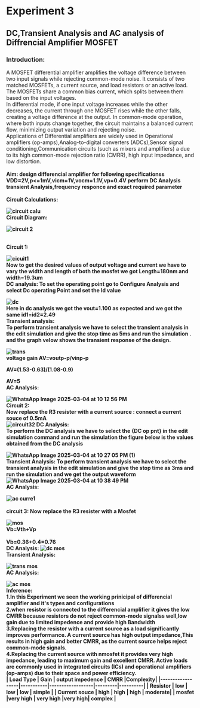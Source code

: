 # **Experiment 3**
## **DC,Transient Analysis and AC analysis of Diffrencial Amplifier MOSFET**
### **Introduction:**
A MOSFET differential amplifier amplifies the voltage difference between two input signals while rejecting common-mode noise. It consists of two matched MOSFETs, a current source, and load resistors or an active load. The MOSFETs share a common bias current, which splits between them based on the input voltages.
<br>
In differential mode, if one input voltage increases while the other decreases, the current through one MOSFET rises while the other falls, creating a voltage difference at the output. In common-mode operation, where both inputs change together, the circuit maintains a balanced current flow, minimizing output variation and rejecting noise.
<br>
Applications of Differential amplifiers are widely used in Operational amplifiers (op-amps),Analog-to-digital converters (ADCs),Sensor signal conditioning,Communication circuits (such as mixers and amplifiers) a due to its high common-mode rejection ratio (CMRR), high input impedance, and low distortion.
<br>
<br>
<b> Aim: design differencial amplifier for following specificationss VDD=2V,p<=1mV,vicm=1V,vocm=1.1V,vp=0.4V perform DC Analysis transient Analysis,frequency responce and exact required parameter<b>
<br>
<br>
<b> Circuit Calculations:<b>


![circuit calu](https://github.com/user-attachments/assets/b1f54767-9178-4202-9511-af3b93569961)
<br>
<b>Circuit Diagram:<b>

![circuit 2](https://github.com/user-attachments/assets/0ade39ad-1907-4b6b-b5bf-67ba6996d515)

<br>
<b> Circuit 1:<b>


![cicuit1](https://github.com/user-attachments/assets/199d3666-d2fa-41ac-880c-30f58605d874)
<br>
Now to get the desired values of output voltage and current we have to vary the width and length of both the mosfet we got Length=180nm and width=19.3um
<br>
<b> DC analysis:<b>
To set the operating point go to Configure Analysis and select Dc operating Point and set the Id value


![dc](https://github.com/user-attachments/assets/5a9535dc-0bc8-403b-b05a-ac7a2e35e036)
<br>
Here in dc analysis we got the vout=1.100 as expected and we got the same id1=id2=2.49
<br>
<b> Transient analysis:<b>
<br>
To perform transient analysis we have to select the transient analysis in the edit simulation and give the stop time as 5ms and run the simulation . and the graph velow shows the transient response of the design.


![trans](https://github.com/user-attachments/assets/ab07487e-56bc-4184-98a1-79d8e44b319e)
<br>
voltage gain AV=voutp-p/vinp-p

AV=(1.53-0.63)/(1.08-0.9)

AV=5
<br>
<b> AC Analysis:<b>



![WhatsApp Image 2025-03-04 at 10 12 56 PM](https://github.com/user-attachments/assets/ff5faa5f-7991-4281-b593-6fb8bbdd6056)
<br>
<b> Circuit 2:<b>
<br>
Now replace the R3 resister with a current source : connect a current souce of 0.5mA
<br>
![circuit32](https://github.com/user-attachments/assets/a2268095-2ed0-4ddb-94ce-df0921664902)
<b> DC Analysis:<b>
<br>
To perform the DC analysis we have to select the {DC op pnt} in the edit simulation command and run the simulation the figure below is the values obtained from the DC analysis

![WhatsApp Image 2025-03-04 at 10 27 05 PM (1)](https://github.com/user-attachments/assets/c392b01b-ed40-4954-8d36-3051b28bb197)
<br>
Transient Analysis:
To perform transient analysis we have to select the transient analysis in the edit simulation and give the stop time as 3ms and run the simulation and we get the output waveform
![WhatsApp Image 2025-03-04 at 10 38 49 PM](https://github.com/user-attachments/assets/9ae558c7-48e5-4471-9430-745b7d9fdf43)
<br>
AC Analysis:
<br>

![ac curre1](https://github.com/user-attachments/assets/372e900c-724a-43b7-8165-ad787d11a123)
<br>
<br>
<b> circuit 3:<b>
Now replace the R3 resister with a Mosfet 

![mos](https://github.com/user-attachments/assets/7a377fd3-312b-433d-aad8-941352d3ef06)
<br>
Vb=Vth+Vp<br>
<br>
Vb=0.36+0.4=0.76
<br>
DC Analysis:
![dc mos](https://github.com/user-attachments/assets/044a39ab-82b3-4f0c-865e-cdf9b8ec7531)
<br>
Transient Analysis:
<br>

![trans mos](https://github.com/user-attachments/assets/3ac01651-9175-4e32-8368-f13f674d9cf8)
<br>
AC Analysis:
<br>

![ac mos](https://github.com/user-attachments/assets/bf9f44c9-9dce-4da5-8e15-9b29deecafb3)
<br>
<b> Inference:<b>
<br>
1.In this Experiment we seen the working prinicipal of differencial amplifier and it's types and configurations
<br>
2.when resistor is connected to the differencial amplifier it gives the low CMRR because resistors do not reject common-mode signalss well,low gain due to limited impedence and provide high Bandwidth
<br>
3.Replacing the resistor with a current source as a load significantly improves performance. A current source has high output impedance,This results in high gain and better CMRR, as the current source helps reject common-mode signals.
<br>
4.Replacing the current source with nmosfet it provides very high impedance, leading to maximum gain and excellent CMRR. Active loads are commonly used in integrated circuits (ICs) and operational amplifiers (op-amps) due to their space and power efficiency.
<br>
| Load Type        |    Gain   | output impedence | CMRR    |Complexity|
|------------------|-----------|------------------|---------|----------|
|   Resistor       | low       |     low          |   low   |  simple  |
|   Current souce  | high      |     high         |   high  |  moderate|
|    mosfet        |very high  |    very high     |very high|  complex |











